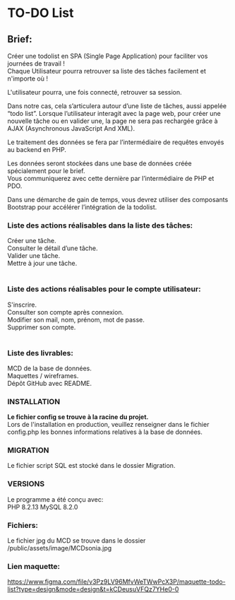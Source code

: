 # TO-DO List

## Brief:
Créer une todolist en SPA (Single Page Application) pour faciliter vos journées de travail !  
Chaque Utilisateur pourra retrouver sa liste des tâches facilement et n'importe où !

L'utilisateur pourra, une fois connecté, retrouver sa session.

Dans notre cas, cela s’articulera autour d’une liste de tâches, aussi appelée “todo list”. Lorsque l’utilisateur interagit avec la page web, pour créer une nouvelle tâche ou en valider une, la page ne sera pas rechargée grâce à AJAX (Asynchronous JavaScript And XML).

​Le traitement des données se fera par l’intermédiaire de requêtes envoyés au backend en PHP.

​Les données seront stockées dans une base de données créée spécialement pour le brief.  
Vous communiquerez avec cette dernière par l’intermédiaire de PHP et PDO.

Dans une démarche de gain de temps, vous devrez utiliser des composants Bootstrap pour accélérer l’intégration de la todolist.

### Liste des actions réalisables dans la liste des tâches:
Créer une tâche.  
Consulter le détail d’une tâche.  
Valider une tâche.  
Mettre à jour une tâche.  
​
### Liste des actions réalisables pour le compte utilisateur:
S'inscrire.  
Consulter son compte après connexion.  
Modifier son mail, nom, prénom, mot de passe.  
Supprimer son compte.  
​
### Liste des livrables:
MCD de la base de données.  
Maquettes / wireframes.  
Dépôt GitHub avec README.  

### INSTALLATION  
**Le fichier config se trouve à la racine du projet.**  
Lors de l'installation en production, veuillez renseigner dans le fichier config.php les bonnes informations relatives à la base de données.

### MIGRATION
Le fichier script SQL est stocké dans le dossier Migration.

### VERSIONS
Le programme a été conçu avec:  
PHP 8.2.13
MySQL 8.2.0 

### Fichiers:
Le fichier jpg du MCD se trouve dans le dossier /public/assets/image/MCDsonia.jpg

### Lien maquette:
https://www.figma.com/file/v3Pz9LV96MfvWeTWwPcX3P/maquette-todo-list?type=design&mode=design&t=kCDeusuVFQz7YHe0-0



